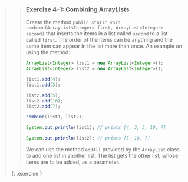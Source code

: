 >> ### Exercise 4-1: Combining ArrayLists
>>
>> Create the method `public static void combine(ArrayList<Integer> first, ArrayList<Integer> second)` that inserts the items in a list called `second` to a list called `first`. The order of the items can be anything and the same item can appear in the list more than once. An example on using the method:
>>
>>```java
>> ArrayList<Integer> list1 = new ArrayList<Integer>();
>> ArrayList<Integer> list2 = new ArrayList<Integer>();
>>
>> list1.add(4);
>> list1.add(3);
>>
>> list2.add(5);
>> list2.add(10);
>> list2.add(7);
>>
>> combine(list1, list2);
>>
>> System.out.println(list1); // prints [4, 3, 5, 10, 7]
>>
>> System.out.println(list2); // prints [5, 10, 7]
>>```
>>
>> We can use the method `addAll` provided by the `ArrayList` class to add one list in another list. The list gets the other list, whose items are to be added, as a parameter.
>>
>{: .exercise }